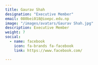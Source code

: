 ```yaml
---
title: Gaurav Shah
designation: "Executive Member"
email: 080bei018@ioepc.edu.np
image: "/images/avatars/Gaurav Shah.jpg"
description: Executive Member
weight: 7
social:
  - name: facebook
    icon: fa-brands fa-facebook
    link: https://www.facebook.com/

---
```


